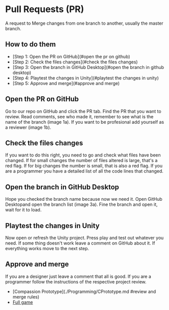 # Pull Requests (PR)

A request to Merge changes from one branch to another, usually the master branch.

## How to do them

- [Step 1: Open the PR on GitHub](#open the pr on github)
- [Step 2: Check the files changes](#check the files changes)
- [Step 3: Open the branch in GitHub Desktop](#open the branch in github desktop)
- [Step 4: Playtest the changes in Unity](#playtest the changes in unity)
- [Step 5: Approve and merge](#approve and merge)

## Open the PR on GitHub

Go to our repo on GitHub and click the PR tab.
Find the PR that you want to review.
Read comments, see who made it, remember to see what is the name of the branch (image 1a).
If you want to be profesional add yourself as a reviewer (image 1b).

## Check the files changes
If you want to do this right, you need to go and check what files have been changed.
If for small changes the number of files altered is large, that's a red flag.
If for big changes the number is small, that is also a red flag.
If you are a programmer you have a detailed list of all the code lines that changed.
 
## Open the branch in GitHub Desktop
Hope you checked the branch name because now we need it.
Open GitHub Desktopand open the branch list (image 3a).
Fine the branch and open it, wait for it to load.

## Playtest the changes in Unity
Now open or refresh the Unity project.
Press play and test out whatever you need.
If some thing doesn't work leave a comment on GitHub about it.
If everything works move to the next step.

## Approve and merge
If you are a designer just leave a comment that all is good.
If you are a programmer follow the instructions of the respective project review.
- [Compassion Prototype](./Programming/CPrototype.md #review and merge rules)
- [Full game]()